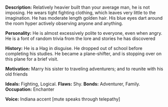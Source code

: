 **Description:** Relatively heavier built than your average man, he is not imposing. He wears tight fighting clothing, which leaves very little to the imagination. He has moderate length golden hair. His blue eyes dart around the room hyper actively observing anyone and anything.

**Personality:** He is almost excessively polite to everyone, even when angry. He is a font of random trivia from the lore and stories he has discovered

**History:** He is a Hag in disguise. He dropped out of school before completing his studies. He became a plane-shifter, and is stopping over on this plane for a brief visit.

**Motivation:** Marry his sister to traveling adventurers; and to reunite with his old friends

**Ideals:** Fighting, Logical. **Flaws:** Shy. **Bonds:** Adventurer, Family. **Occupation:** Enchanter

**Voice:** Indiana accent
[mute speaks through telepathy]